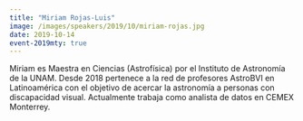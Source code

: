 ```yaml
---
title: "Miriam Rojas-Luis"
image: /images/speakers/2019/10/miriam-rojas.jpg
date: 2019-10-14
event-2019mty: true
---
```


Miriam es Maestra en Ciencias (Astrofísica) por el Instituto de Astronomía de la UNAM. Desde 2018 pertenece a la red de profesores AstroBVI en Latinoamérica con el objetivo de acercar la astronomía a personas con discapacidad visual. Actualmente trabaja como analista de datos en CEMEX Monterrey.